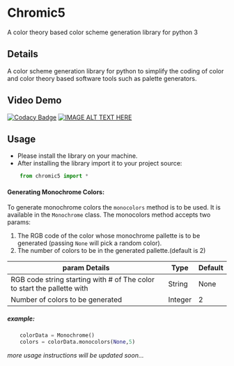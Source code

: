 # Chromic5
A color theory based color scheme generation library for python 3

## Details
A color scheme generation library for python to simplify the coding of color and color theory based software tools
such as palette generators.

## Video Demo
[![Codacy Badge](https://api.codacy.com/project/badge/Grade/b72b4f8f8f81485d9c52ad4a4dcc033b)](https://app.codacy.com/app/Parthipan-Natkunam/Chromic5?utm_source=github.com&utm_medium=referral&utm_content=Parthipan-Natkunam/Chromic5&utm_campaign=Badge_Grade_Settings)
[![IMAGE ALT TEXT HERE](https://img.youtube.com/vi/Z-Ris04jfjw/0.jpg)](https://www.youtube.com/watch?v=Z-Ris04jfjw)

## Usage
- Please install the library on your machine.
- After installing the library import it to your project source:
```python
    from chromic5 import *
```
#### Generating Monochrome Colors:
To generate monochrome colors the ```monocolors``` method is to be used.
It is available in the ```Monochrome``` class.
The monocolors method accepts two params:
1. The RGB code of the color whose monochrome pallette is to be generated (passing ```None``` will pick a random color).
2. The number of colors to be in the generated pallette.(default is 2)

|param Details| Type | Default|
|---|---|---|
|RGB code string starting with # of The color to start the pallette with|String|None|
|Number of colors to be generated|Integer|2|

##### example:
```python
    colorData = Monochrome()
    colors = colorData.monocolors(None,5)
```
*more usage instructions will be updated soon...*
